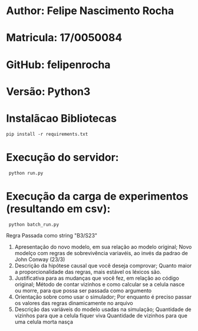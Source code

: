 # Author: Felipe Nascimento Rocha
# Matricula: 17/0050084 
# GitHub: felipenrocha
# Versão: Python3



# Instalãcao Bibliotecas

`
pip install -r requirements.txt
` 

# Execução do servidor:


` 
python run.py
`



# Execução da carga de experimentos (resultando em csv):


` 
python batch_run.py
`

Regra Passada como string "B3/S23"





1. Apresentação do novo modelo, em sua relação ao modelo original;
    Novo modelço com regras de sobrevivência variavéis, ao invés da padrao de John Conway (23/3)
2. Descrição da hipótese causal que você deseja comprovar;
    Quanto maior a proporcionalidade das regras, mais estável os léxicos são.
3. Justificativa para as mudanças que você fez, em relação ao código original;
    Método de contar vizinhos e como calcular se a celula nasce ou morre, para que possa ser passada como argumento
4. Orientação sobre como usar o simulador;
    Por enquanto é preciso passar os valores das regras dinamicamente no arquivo 
5. Descrição das variáveis do modelo usadas na simulação;
    Quantidade de vizinhos para que a celula fiquer viva
    Quantidade de vizinhos para que uma celula morta nasça


